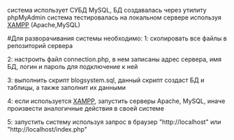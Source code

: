система использует СУБД MySQL, БД создавалась через утилиту phpMyAdmin 
система тестировалась на локальном сервере используя [XAMPP](https://www.cs-cart.ru/docs/4.1.x/manager/install/windows/xampp/) (Apache,MySQL)

#Для разворачивания системы необходимо: 
1: скопировать все файлы в репозиторий сервера 

2: настроить файл connection.php, в нем записаны адрес сервера, имя БД, логин и пароль для подключение к ней 

3: выполнить скрипт blogsystem.sql, данный скрипт создаст БД и таблицы, а также заполнит их данными 

4: если используется [XAMPP](https://www.cs-cart.ru/docs/4.1.x/manager/install/windows/xampp/),
запустить серверы Apache, MySQL, иначе произвести аналогичные действия в своей системе 


5: запустить систему используя запрос в браузер "http://localhost" или "http://localhost/index.php"

